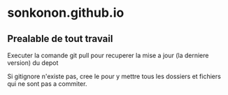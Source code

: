 # sonkonon.github.io

## Prealable de tout travail

Executer la comande git pull pour recuperer la mise a jour (la derniere version) du depot

Si gitignore n'existe pas, cree le pour y mettre tous les dossiers et fichiers qui ne sont pas a commiter.
